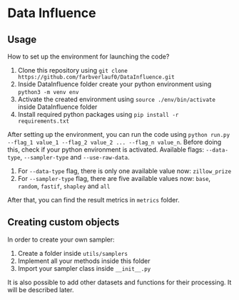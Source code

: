 # Data Influence

## Usage
How to set up the environment for launching the code?
1. Clone this repository using ```git clone https://github.com/farbverlauf0/DataInfluence.git```
2. Inside DataInfluence folder create your python environment using ```python3 -m venv env```
3. Activate the created environment using ```source ./env/bin/activate``` inside DataInfluence folder
4. Install required python packages using ```pip install -r requirements.txt```


After setting up the environment, you can run the code using ```python run.py --flag_1 value_1 --flag_2 value_2 ... --flag_n value_n```.
Before doing this, check if your python environment is activated.
Available flags: `--data-type`, `--sampler-type` and `--use-raw-data`.
1. For `--data-type` flag, there is only one available value now: `zillow_prize`
2. For `--sampler-type` flag, there are five available values now: `base`, `random`, `fastif`, `shapley` and `all`


After that, you can find the result metrics in `metrics` folder.

## Creating custom objects
In order to create your own sampler:
1. Create a folder inside `utils/samplers`
2. Implement all your methods inside this folder
3. Import your sampler class inside `__init__.py`

It is also possible to add other datasets and functions for their processing. It will be described later.
